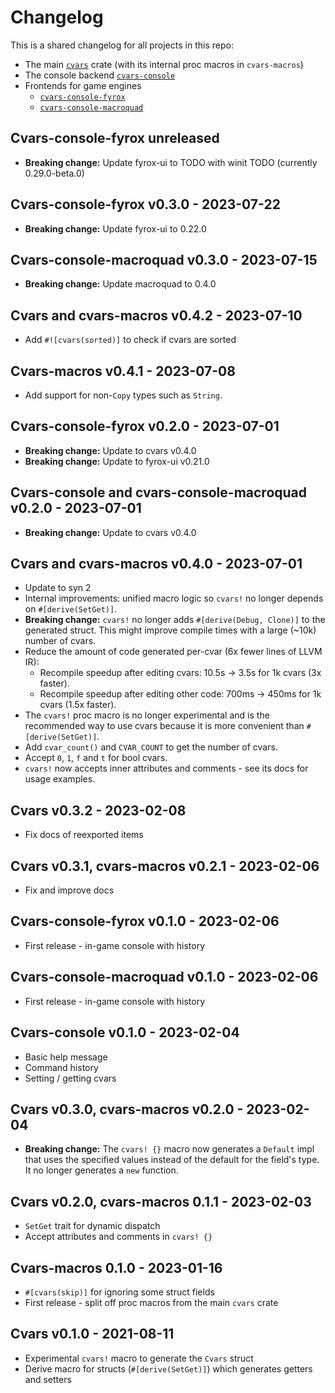 # Changelog

This is a shared changelog for all projects in this repo:

- The main [`cvars`](https://crates.io/crates/cvars) crate (with its internal proc macros in `cvars-macros`)
- The console backend [`cvars-console`](https://crates.io/crates/cvars-console)
- Frontends for game engines
  - [`cvars-console-fyrox`](https://crates.io/crates/cvars-console-fyrox)
  - [`cvars-console-macroquad`](https://crates.io/crates/cvars-console-macroquad)

## Cvars-console-fyrox unreleased

- **Breaking change:** Update fyrox-ui to TODO with winit TODO (currently 0.29.0-beta.0)

## Cvars-console-fyrox v0.3.0 - 2023-07-22

- **Breaking change:** Update fyrox-ui to 0.22.0

## Cvars-console-macroquad v0.3.0 - 2023-07-15

- **Breaking change:** Update macroquad to 0.4.0

## Cvars and cvars-macros v0.4.2 - 2023-07-10

- Add `#![cvars(sorted)]` to check if cvars are sorted

## Cvars-macros v0.4.1 - 2023-07-08

- Add support for non-`Copy` types such as `String`.

## Cvars-console-fyrox v0.2.0 - 2023-07-01

- **Breaking change:** Update to cvars v0.4.0
- **Breaking change:** Update to fyrox-ui v0.21.0

## Cvars-console and cvars-console-macroquad v0.2.0 - 2023-07-01

- **Breaking change:** Update to cvars v0.4.0

## Cvars and cvars-macros v0.4.0 - 2023-07-01

- Update to syn 2
- Internal improvements: unified macro logic so `cvars!` no longer depends on `#[derive(SetGet)]`.
- **Breaking change:** `cvars!` no longer adds `#[derive(Debug, Clone)]` to the generated struct. This might improve compile times with a large (~10k) number of cvars.
- Reduce the amount of code generated per-cvar (6x fewer lines of LLVM IR):
  - Recompile speedup after editing cvars: 10.5s -> 3.5s for 1k cvars (3x faster).
  - Recompile speedup after editing other code: 700ms -> 450ms for 1k cvars (1.5x faster).
- The `cvars!` proc macro is no longer experimental and is the recommended way to use cvars because it is more convenient than `#[derive(SetGet)]`.
- Add `cvar_count()` and `CVAR_COUNT` to get the number of cvars.
- Accept `0`, `1`, `f` and `t` for bool cvars.
- `cvars!` now accepts inner attributes and comments - see its docs for usage examples.

## Cvars v0.3.2 - 2023-02-08

- Fix docs of reexported items

## Cvars v0.3.1, cvars-macros v0.2.1 - 2023-02-06

- Fix and improve docs

## Cvars-console-fyrox v0.1.0 - 2023-02-06

- First release - in-game console with history

## Cvars-console-macroquad v0.1.0 - 2023-02-06

- First release - in-game console with history

## Cvars-console v0.1.0 - 2023-02-04

- Basic help message
- Command history
- Setting / getting cvars

## Cvars v0.3.0, cvars-macros v0.2.0 - 2023-02-04

- **Breaking change:** The `cvars! {}` macro now generates a `Default` impl that uses the specified values instead of the default for the field's type. It no longer generates a `new` function.

## Cvars v0.2.0, cvars-macros 0.1.1 - 2023-02-03

- `SetGet` trait for dynamic dispatch
- Accept attributes and comments in `cvars! {}`

## Cvars-macros 0.1.0 - 2023-01-16

- `#[cvars(skip)]` for ignoring some struct fields
- First release - split off proc macros from the main `cvars` crate

## Cvars v0.1.0 - 2021-08-11

- Experimental `cvars!` macro to generate the `Cvars` struct
- Derive macro for structs (`#[derive(SetGet)]`) which generates getters and setters
